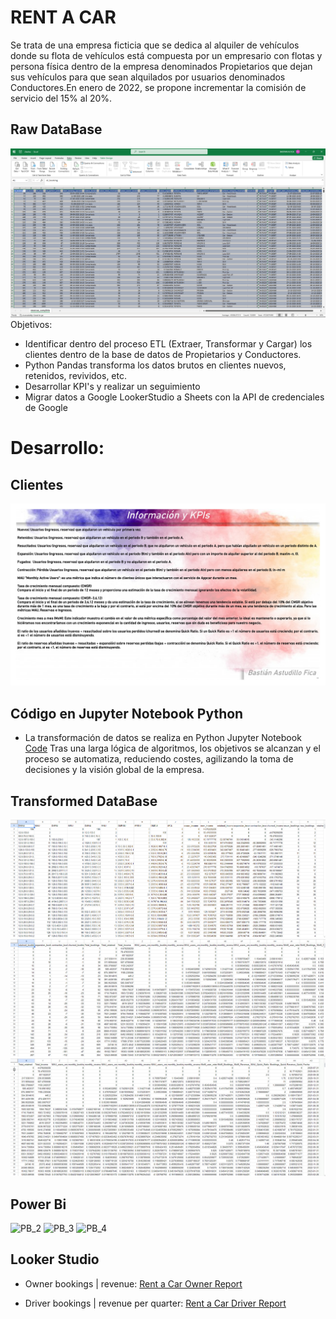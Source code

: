 # RENT A CAR
Se trata de una empresa ficticia que se dedica al alquiler de vehículos donde su flota de vehículos está compuesta por un empresario con flotas y persona física dentro de la empresa denominados Propietarios que dejan sus vehículos para que sean alquilados por usuarios denominados Conductores.En enero de 2022, se propone incrementar la comisión de servicio del 15% al 20%.
## Raw DataBase
![Raw Data](https://github.com/bastianastudillo98/Data_Analyst/blob/main/Rent_Car/image/DATOS_BRUTO.png)
Objetivos:
- Identificar dentro del proceso ETL (Extraer, Transformar y Cargar) los clientes dentro de la base de datos de Propietarios y Conductores.
- Python Pandas transforma los datos brutos en clientes nuevos, retenidos, revividos, etc.
- Desarrollar KPI's y realizar un seguimiento
- Migrar datos a Google LookerStudio a Sheets con la API de credenciales de Google

# Desarrollo:
## Clientes
![PB_1](https://github.com/bastianastudillo98/Data_Analyst/blob/main/Rent_Car/image/RentaCar_page-0001.jpg)
## Código en Jupyter Notebook Python 
- La transformación de datos se realiza en Python Jupyter Notebook [Code](https://github.com/bastianastudillo98/Data_Analyst/blob/main/Rent_Car/Code/RentCar%20customer%20analysis.ipynb) Tras una larga lógica de algoritmos, los objetivos se alcanzan y el proceso se automatiza, reduciendo costes, agilizando la toma de decisiones y la visión global de la empresa.

## Transformed DataBase
![Transformed database_1](https://github.com/bastianastudillo98/Data_Analyst/blob/main/Rent_Car/image/DATOS_NETO_1.png)
![Transformed database_2](https://github.com/bastianastudillo98/Data_Analyst/blob/main/Rent_Car/image/DATOS_NETO_2.png)
![Transformed database_2](https://github.com/bastianastudillo98/Data_Analyst/blob/main/Rent_Car/image/DATOS_NETO_3.png)
## Power Bi
![PB_2](https://github.com/bastianastudillo98/Data_Analyst/blob/main/Rent_Car/image/RentaCar_page-0002.jpg)
![PB_3](https://github.com/bastianastudillo98/Data_Analyst/blob/main/Rent_Car/image/RentaCar_page-0003.jpg)
![PB_4](https://github.com/bastianastudillo98/Data_Analyst/blob/main/Rent_Car/image/RentaCar_page-0004.jpg)
## Looker Studio
- Owner bookings | revenue: [Rent a Car Owner Report](https://lookerstudio.google.com/reporting/8feec386-ac83-4ad6-b57b-379983cbefd1/page/p_3wv6a3twsc)
  
- Driver bookings | revenue per quarter: [Rent a Car Driver Report](https://lookerstudio.google.com/reporting/ca9b957f-b3fb-41d3-8a52-1f801014d4a5/page/p_3wv6a3twsc)
